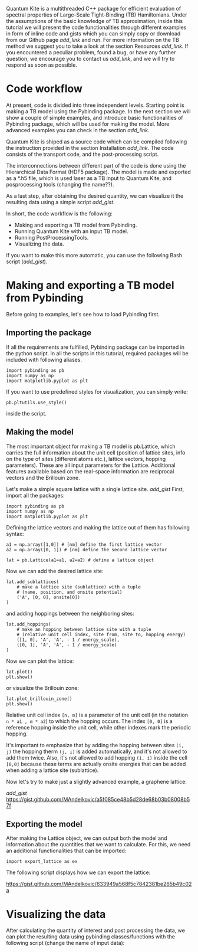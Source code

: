 Quantum Kite is a multithreaded C++ package for efficient evaluation of
 spectral properties of Large-Scale Tight-Binding (TB) Hamiltonians.
 Under the assumptions of the basic knowledge of TB approximation, inside
 this tutorial we will present the code functionalities through different
 examples in form of inline code and gists which you can simply copy or
 download from our Github page _add_link_ and run. For more information on
 the TB method we suggest you to take a look at the section Resources _add_link_.
 If you encountered a peculiar problem, found a bug, or have any further question,
 we encourage you to contact us _add_link_, and we will try to respond
 as soon as possible.


# Code workflow

At present, code is divided into three independent levels. Starting
point is making a TB model using the Pybinding package. In the next section
we will show a couple of simple examples, and introduce basic functionalities
of Pybinding package, which will be used for making the model. More
advanced examples you can check in the section _add_link_.

Quantum Kite is shiped as a source code which can be compiled following
the instruction provided in the section Installation _add_link_. The code
consists of the transport code, and the post-processing script.

The interconnections between different part of the code is done using
the Hierarchical Data Format (HDF5 package). The model is made and exported
as a *.h5 file, which is used laser as a TB input to Quantum Kite, and
posprocessing tools (changing the name??).

As a last step, after obtaining the desired quantity, we can visualize
it the resulting data using a simple script _add_gist_.

In short, the code workflow is the following:

* Making and exporting a TB model from Pybinding.
* Running Quantum Kite with an input TB model.
* Running PostProcessingTools.
* Visualizing the data.

If you want to make this more automatic, you can use the following Bash
script (_add_gist_).

# Making and exporting a TB model from Pybinding

Before going to examples, let's see how to load Pybinding first.

## Importing the package

If all the requirements are fulfilled, Pybinding package can be imported
in the python script. In all the scripts in this tutorial, required packages
will be included with following aliases.
```
import pybinding as pb
import numpy as np
import matplotlib.pyplot as plt
```

If you want to use predefined styles for visualization, you can simply
write:

 ```
 pb.pltutils.use_style()
 ```

inside the script.

## Making the model

The most important object for making a TB model is pb.Lattice, which
carries the full information about the unit cell (position of lattice sites,
info on the type of sites (different atoms etc.), lattice vectors,
hopping parameters). These are all input parameters for the Lattice.
Additional features available based on the real-space information are
reciprocal vectors and the Brillouin zone.

Let's make a simple square lattice with a single lattice site.
_add_gist_
First, import all the packages:

```
import pybinding as pb
import numpy as np
import matplotlib.pyplot as plt
```

Defining the lattice vectors and making the lattice out of them
has following syntax:

```
a1 = np.array([1,0]) # [nm] define the first lattice vector
a2 = np.array([0, 1]) # [nm] define the second lattice vector

lat = pb.Lattice(a1=a1, a2=a2) # define a lattice object
```

Now we can add the desired lattice site:

```
lat.add_sublattices(
    # make a lattice site (sublattice) with a tuple
    # (name, position, and onsite potential)
    ('A', [0, 0], onsite[0])
)
```

and adding hoppings between the neighboring sites:

```
lat.add_hoppings(
    # make an hopping between lattice site with a tuple
    # (relative unit cell index, site from, site to, hopping energy)
    ([1, 0], 'A', 'A', - 1 / energy_scale),
    ([0, 1], 'A', 'A', - 1 / energy_scale)
)
```

Now we can plot the lattice:

```
lat.plot()
plt.show()
```

or visualize the Brillouin zone:

```
lat.plot_brillouin_zone()
plt.show()
```

Relative unit cell index ```[n, m]``` is a parameter of the unit cell
(in the notation ```n * a1 , m * a2```) to which the hopping occurs. The index
```[0, 0]``` is a reference hopping inside the unit cell, while other indexes mark
the periodic hopping.

It's important to emphasize that by adding the hopping between sites
```(i, j)``` the hopping therm ```(j, i)``` is added automatically, and it's not
allowed to add them twice. Also, it's not allowed to add hopping
```(i, i)``` inside the cell ```[0,0]``` because these terms are actually
onsite energies that can be added when adding a lattice site (sublattice).

Now let's try to make just a slightly advanced example, a graphene lattice:

_add_gist_
https://gist.github.com/MAndelkovic/a5f085ce48b5d28de68b03b08008b57f

## Exporting the model

After making the Lattice object, we can output both the model
and information about the quantities that we want to calculate.
For this, we need an additional functionalities that can be imported:

```
import export_lattice as ex
```

The following script displays how we can export the lattice:

<script src="https://gist.github.com/MAndelkovic/633949a568f5c7842381be265b49c02a.js"></script>

https://gist.github.com/MAndelkovic/633949a568f5c7842381be265b49c02a

# Visualizing the data

After calculating the quantity of interest and post processing the data,
we can plot the resulting data using pybinding classes/functions with
the following script (change the name of input data):

<script
src="https://gist.github.com/MAndelkovic/a5b5f47509430458d193ba169f212177.js"></script><script type="text/javascript">
![Graphene DOS test local](figures/dos_test.png)

Image from a local repo.

![Graphene DOS test repo](https://raw.githubusercontent.com/MAndelkovic/scratch/master/dos_test.png)

Image from a GitHub repo.

TODO: There are different classes from PB that should be documented,
sweep plots, scatter etc. Can be very useful.


## TODO: Tutorial about the types of disorder and more on exporting the lattice...
